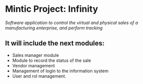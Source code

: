 # Mintic Project: Infinity
_Software application to control the virtual and physical sales of a manufacturing enterprise, and perform tracking_
<br>
## It will include the next modules:
* Sales manager module
* Module to record the status of the sale
* Vendor management
* Management of login to the information system
* User and rol management.


